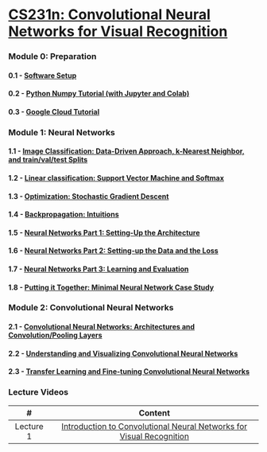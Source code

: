 # [CS231n: Convolutional Neural Networks for Visual Recognition](http://cs231n.stanford.edu/)

### Module 0: Preparation 

#### 0.1 - [Software Setup](https://cs231n.github.io/setup-instructions/)
#### 0.2 - [Python Numpy Tutorial (with Jupyter and Colab)](https://cs231n.github.io/python-numpy-tutorial/)
#### 0.3 - [Google Cloud Tutorial](https://github.com/cs231n/gcloud)

### Module 1: Neural Networks

#### 1.1 - [Image Classification: Data-Driven Approach, k-Nearest Neighbor, and train/val/test Splits](https://cs231n.github.io/classification/)
#### 1.2 - [Linear classification: Support Vector Machine and Softmax](https://cs231n.github.io/linear-classify/)
#### 1.3 - [Optimization: Stochastic Gradient Descent](https://cs231n.github.io/optimization-1/)
#### 1.4 - [Backpropagation: Intuitions](https://cs231n.github.io/optimization-2/)
#### 1.5 - [Neural Networks Part 1: Setting-Up the Architecture](https://cs231n.github.io/neural-networks-1/)
#### 1.6 - [Neural Networks Part 2: Setting-up the Data and the Loss](https://cs231n.github.io/neural-networks-2/)
#### 1.7 - [Neural Networks Part 3: Learning and Evaluation](https://cs231n.github.io/neural-networks-3/)
#### 1.8 - [Putting it Together: Minimal Neural Network Case Study](https://cs231n.github.io/neural-networks-case-study/)

### Module 2: Convolutional Neural Networks

#### 2.1 - [Convolutional Neural Networks: Architectures and Convolution/Pooling Layers](https://cs231n.github.io/convolutional-networks/)
#### 2.2 - [Understanding and Visualizing Convolutional Neural Networks](https://cs231n.github.io/understanding-cnn/)
#### 2.3 - [Transfer Learning and Fine-tuning Convolutional Neural Networks](https://cs231n.github.io/transfer-learning/)

### Lecture Videos

|#|Content|
|:---:|:---:|
|Lecture 1|[Introduction to Convolutional Neural Networks for Visual Recognition](https://www.youtube.com/watch?v=vT1JzLTH4G4&list=PL3FW7Lu3i5JvHM8ljYj-zLfQRF3EO8sYv&index=2&t=398s)|
